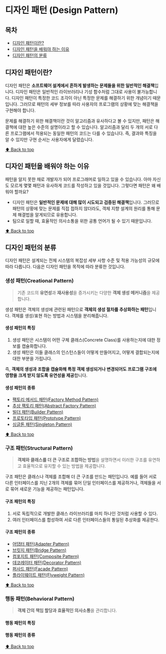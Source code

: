 # 디자인 패턴 (Design Pattern)

## 목차

- [디자인 패턴이란?](#디자인-패턴이란)
- [디자인 패턴을 배워야 하는 이유](#디자인-패턴을-배워야-하는-이유)
- [디자인 패턴의 분류](#디자인-패턴의-분류)

## 디자인 패턴이란?

디자인 패턴은 **소프트웨어 설계에서 흔하게 발생하는 문제들을 위한 일반적인 해결책**입니다. 디자인 패턴은 일반적인 라이브러리나 기성 함수처럼 그대로 사용이 불가능합니다. 디자인 패턴이 특정한 코드 조각이 아닌 특정한 문제를 해결하기 위한 개념이기 때문입니다. 그러므로 패턴의 세부 정보를 따라 사용자의 프로그램의 상황에 맞는 해결책을 구현해야 합니다.

문제를 해결하기 위한 해결책이란 것이 알고리즘과 유사하다고 볼 수 있지만, 패턴은 해결책에 대한 높은 수준의 설명이라고 할 수 있습니다. 알고리즘과 달리 두 개의 서로 다른 프로그램에서 적용되는 동일한 패턴의 코드는 다를 수 있습니다. 즉, 결과와 특징을 알 수 있지만 구현 순서는 사용자에게 달렸습니다.

[⬆ Back to top](#목차)

## 디자인 패턴을 배워야 하는 이유

패턴을 알지 못한 채로 개발자가 되어 프로그래머로 일하고 있을 수 있습니다. 아마 자신도 모르게 몇몇 패턴과 유사하게 코드를 작성하고 있을 것입니다. 그렇다면 패턴은 왜 배워야 할까요?

- 디자인 패턴은 **일반적인 문제에 대해 많이 시도되고 검증된 해결책**입니다. 그러므로 패턴의 상황에 맞는 문제를 직접 접하지 않더라도, 객체 지향 설계의 원리를 통해 문제 해결법을 알게되므로 유용합니다.
- 팀으로 일할 때, 효율적인 의사소통을 위한 공통 언어가 될 수 있기 때문입니다.

[⬆ Back to top](#목차)

## 디자인 패턴의 분류

디자인 패턴은 설계되는 전체 시스템의 복잡성 세부 사항 수준 및 적용 가능성의 규모에 따라 다릅니다. 다음은 디자인 패턴을 목적에 따라 분류한 것입니다.

### 생성 패턴(Creational Pattern)

> 기존 코드의 **유연성**과 **재사용성**을 증가시키는 다양한 **객체 생성 메커니즘**을 제공합니다.

생성 패턴은 객체의 생성에 관련된 패턴으로 **객체의 생성 절차를 추상화하는 패턴**입니다. 객체를 생성/표현 하는 방법과 시스템을 분리해줍니다.

#### 생성 패턴의 특징

1. 생성 패턴은 시스템이 어떤 구체 클래스(Concrete Class)를 사용하는지에 대한 정보를 캡슐화합니다.
2. 생성 패턴은 이들 클래스의 인스턴스들이 어떻게 만들어지고, 어떻게 결합되는지에 대한 부분을 가립니다.

즉, **객체의 생성과 조합을 캡슐화해 특정 객체 생성되거나 변경되어도 프로그램 구조에 영향을 크게 받지 않도록 유연성을 제공**합니다.

#### 생성 패턴의 종류

- [팩토리 메서드 패턴(Factory Method Pattern)](./Creational/FactoryMethod/)
- [추상 팩토리 패턴(Abstract Factory Pattern)](./Creational/AbstractFactory/)
- [빌더 패턴(Builder Pattern)](./Creational/Builder/)
- [프로토타입 패턴(Prototype Pattern)](./Creational/Prototype/)
- [싱글톤 패턴(Singleton Pattern)](./Creational/Singleton/)

[⬆ Back to top](#목차)<br />

### 구조 패턴(Structural Pattern)

> **객체와 클래스를 더 큰 구조로 조합하는 방법**을 설명하면서 이러한 구조를 유연하고 효율적으로 유지할 수 있는 방법을 제공합니다.

구조 패턴은 클래스나 객체를 조합해 더 큰 구조를 만드는 패턴입니다. 예를 들어 서로 다른 인터페이스를 지닌 2개의 객체를 묶어 단일 인터페이스를 제공하거나, 객체들을 서로 묶어 새로운 기능을 제공하는 패턴입니다.

#### 구조 패턴의 특징

1. 서로 독립적으로 개발한 클래스 라이브러리를 마치 하나인 것처럼 사용할 수 있다.
2. 여러 인터페이스를 합성하여 서로 다른 인터페이스들의 통일된 추상화를 제공한다.

#### 구조 패턴의 종류

- [어댑터 패턴(Adapter Pattern)](./Structural/Adapter/)
- [브릿지 패턴(Bridge Pattern)](./Structural/Bridge/)
- [컴포지트 패턴(Composite Pattern)](./Structural/Composite/)
- [데코레이터 패턴(Decorator Pattern)](./Structural/Decorator/)
- [퍼사드 패턴(Facade Pattern)](./Structural/Facade/)
- [플라이웨이트 패턴(Flyweight Pattern)](./Structural/Flyweight/)

[⬆ Back to top](#목차)<br />

### 행동 패턴(Behavioral Pattern)

> **객체 간의 책임 할당과 효율적인 의사소통**을 관리합니다.

#### 행동 패턴의 특징

#### 행동 패턴의 종류

[⬆ Back to top](#목차)
